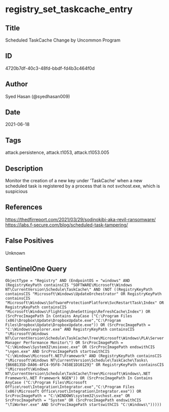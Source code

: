 # registry_set_taskcache_entry

## Title
Scheduled TaskCache Change by Uncommon Program

## ID
4720b7df-40c3-48fd-bbdf-fd4b3c464f0d

## Author
Syed Hasan (@syedhasan009)

## Date
2021-06-18

## Tags
attack.persistence, attack.t1053, attack.t1053.005

## Description
Monitor the creation of a new key under 'TaskCache' when a new scheduled task is registered by a process that is not svchost.exe, which is suspicious

## References
https://thedfirreport.com/2021/03/29/sodinokibi-aka-revil-ransomware/
https://labs.f-secure.com/blog/scheduled-task-tampering/

## False Positives
Unknown

## SentinelOne Query
```
ObjectType = "Registry" AND (EndpointOS = "windows" AND (RegistryKeyPath containsCIS "SOFTWARE\Microsoft\Windows NT\CurrentVersion\Schedule\TaskCache\" AND (NOT ((RegistryKeyPath containsCIS "Microsoft\Windows\UpdateOrchestrator" OR RegistryKeyPath containsCIS "Microsoft\Windows\SoftwareProtectionPlatform\SvcRestartTask\Index" OR RegistryKeyPath containsCIS "Microsoft\Windows\Flighting\OneSettings\RefreshCache\Index") OR (SrcProcImagePath In Contains AnyCase ("C:\Program Files (x86)\Dropbox\Update\DropboxUpdate.exe","C:\Program Files\Dropbox\Update\DropboxUpdate.exe")) OR (SrcProcImagePath = "C:\Windows\explorer.exe" AND RegistryKeyPath containsCIS "\Microsoft\Windows NT\CurrentVersion\Schedule\TaskCache\Tree\Microsoft\Windows\PLA\Server Manager Performance Monitor\") OR SrcProcImagePath = "C:\Windows\System32\msiexec.exe" OR (SrcProcImagePath endswithCIS "\ngen.exe" AND SrcProcImagePath startswithCIS "C:\Windows\Microsoft.NET\Framework" AND (RegistryKeyPath containsCIS "\Microsoft\Windows NT\CurrentVersion\Schedule\TaskCache\Tasks\{B66B135D-DA06-4FC4-95F8-7458E1D10129}" OR RegistryKeyPath containsCIS "\Microsoft\Windows NT\CurrentVersion\Schedule\TaskCache\Tree\Microsoft\Windows\.NET Framework\.NET Framework NGEN")) OR (SrcProcImagePath In Contains AnyCase ("C:\Program Files\Microsoft Office\root\Integration\Integrator.exe","C:\Program Files (x86)\Microsoft Office\root\Integration\Integrator.exe")) OR SrcProcImagePath = "C:\WINDOWS\system32\svchost.exe" OR SrcProcImagePath = "System" OR (SrcProcImagePath endswithCIS "\TiWorker.exe" AND SrcProcImagePath startswithCIS "C:\Windows\")))))

```